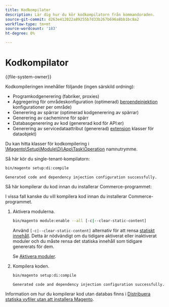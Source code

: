 ```yaml
---
title: Kodkompilator
description: Lär dig hur du kör kodkompilatorn från kommandoraden.
source-git-commit: d263e412022a89255b7d33b267b696a8bb1bc8a2
workflow-type: tm+mt
source-wordcount: '183'
ht-degree: 0%

---
```



# Kodkompilator

{{file-system-owner}}

Kodkompileringen innehåller följande (ingen särskild ordning):

- Programkodgenerering (fabriker, proxies)
- Aggregering för områdeskonfiguration (optimerad) [beroendeinjektion](https://glossary.magento.com/dependency-injection) konfigurationer per område)
- Generering av spärrar (optimerad kodgenerering av spärrar)
- Generering av cacheminne för spärr
- Databasgenerering av kod (genererad kod för API:er)
- Generering av servicedataattribut (genererad) [extension](https://glossary.magento.com/extension) klasser för dataobjekt)

Du kan hitta klasser för kodkompilering i [\Magento\Setup\Module\Di\App\Task\Operation][operation] namnutrymme.

Så här kör du single-tenant-kompilatorn:

```bash
bin/magento setup:di:compile
```

```terminal
Generated code and dependency injection configuration successfully.
```

Så här kompilerar du kod innan du installerar Commerce-programmet:

I vissa fall kanske du vill kompilera kod innan du installerar Commerce-programmet.

1. Aktivera modulerna.

   ```bash
   bin/magento module:enable --all [-c|--clear-static-content]
   ```

   Använd `[-c|--clear-static-content]` alternativ för att rensa [statiskt innehåll](https://glossary.magento.com/static-content). Detta är nödvändigt om du tidigare aktiverat eller inaktiverat moduler och du måste rensa det statiska innehåll som tidigare genererats för dem.

   Se [Aktivera moduler](../../installation/tutorials/manage-modules.md).

1. Kompilera koden.

   ```bash
   bin/magento setup:di:compile
   ```

   ```terminal
   Generated code and dependency injection configuration successfully.
   ```

Information om hur du kompilerar kod utan databas finns i [Distribuera statiska vyfiler utan att installera Magento](../cli/static-view-file-deployment.md).

<!-- link definitions -->

[operation]: https://github.com/magento/magento2/blob/2.4/setup/src/Magento/Setup/Module/Di/App/Task/Operation
